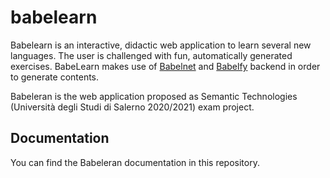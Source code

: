 # babelearn
 
Babelearn is an interactive, didactic web application to learn several new languages.
The user is challenged with fun, automatically generated exercises.
BabeLearn makes use of [Babelnet](https://babelnet.org/) and [Babelfy](http://babelfy.org/) backend in order to generate contents.

Babeleran is the web application proposed as Semantic Technologies (Università degli Studi di Salerno 2020/2021) exam project.

## Documentation

You can find the Babeleran documentation in this repository.


